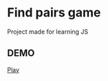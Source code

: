 # Find pairs game

Project made for learning JS

## DEMO 
[Play](http://qbogdan.github.io/pair-game)
